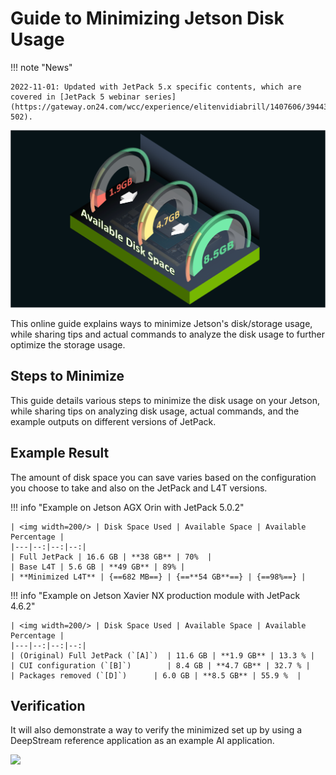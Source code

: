 # Guide to Minimizing Jetson Disk Usage

!!! note "News"

    2022-11-01: Updated with JetPack 5.x specific contents, which are covered in [JetPack 5 webinar series](https://gateway.on24.com/wcc/experience/elitenvidiabrill/1407606/3944300/jetpack-502).


![](./images/feature-image_available-disk-image-transition.png)

This online guide explains ways to minimize Jetson's disk/storage usage, while sharing tips and actual commands to analyze the disk usage to further optimize the storage usage.

## Steps to Minimize

This guide details various steps to minimize the disk usage on your Jetson, while sharing tips on analyzing disk usage, actual commands, and the example outputs on different versions of JetPack.

## Example Result

The amount of disk space you can save varies based on the configuration you choose to take and also on the JetPack and L4T versions.

!!! info "Example on Jetson AGX Orin with JetPack 5.0.2"

    | <img width=200/> | Disk Space Used | Available Space | Available Percentage |
    |---|--:|--:|--:|
    | Full JetPack | 16.6 GB | **38 GB** | 70%  |
    | Base L4T | 5.6 GB | **49 GB** | 89% |
    | **Minimized L4T** | {==682 MB==} | {==**54 GB**==} | {==98%==} |

!!! info "Example on Jetson Xavier NX production module with JetPack 4.6.2"

    | <img width=200/> | Disk Space Used | Available Space | Available Percentage |
    |---|--:|--:|--:|
    | (Original) Full JetPack (`[A]`)  | 11.6 GB | **1.9 GB** | 13.3 % |
    | CUI configuration (`[B]`)        | 8.4 GB | **4.7 GB** | 32.7 % |
    | Packages removed (`[D]`)      | 6.0 GB | **8.5 GB** | 55.9 %  |

## Verification

It will also demonstrate a way to verify the minimized set up by using a DeepStream reference application as an example AI application.

![](./images/DS-Container-Overlay.gif)
